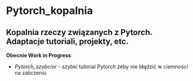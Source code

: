 # Pytorch_kopalnia

## Kopalnia rzeczy związanych z Pytorch. Adaptacje tutoriali, projekty, etc.

<b>Obecnie Work in Progress</b>:
- <i>Pytorch_szybcior</i> - szybki tutorial Pytorch żeby nie błądzić w ciemności na zaliczeniu
